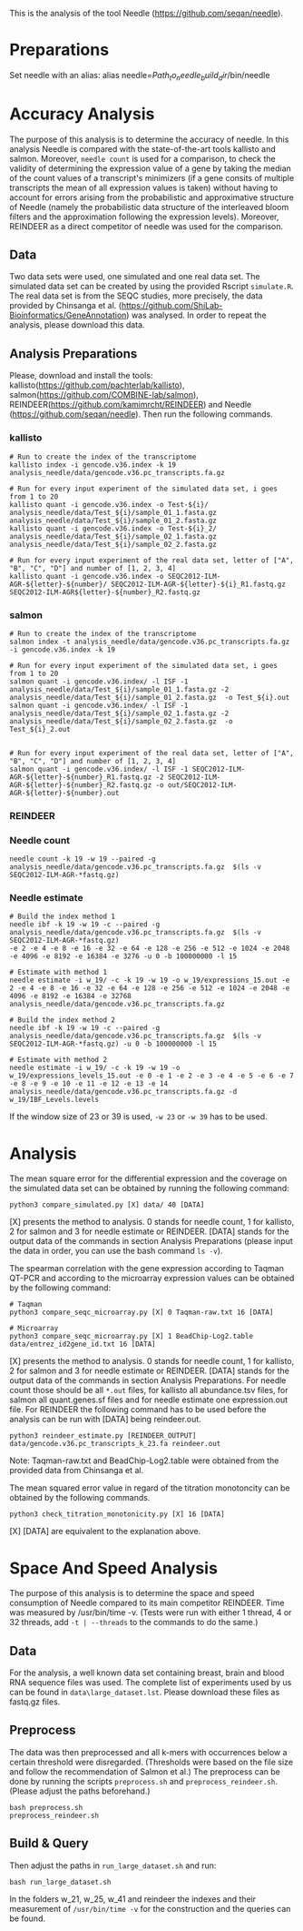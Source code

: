 This is the analysis of the tool Needle (https://github.com/seqan/needle).

# Preparations

Set needle with an alias: alias needle=$Path_to_needle_build_dir$/bin/needle

# Accuracy Analysis

The purpose of this analysis is to determine the accuracy of needle. In this analysis Needle is compared with the
state-of-the-art tools kallisto and salmon. Moreover, `needle count` is used for a comparison, to check the validity
of determining the expression value of a gene by taking the median of the count values of a transcript's minimizers
(if a gene consits of multiple transcripts the mean of all expression values is taken) without having to account for
errors arising from the probabilistic and approximative structure of Needle (namely the probabilistic data structure of
the interleaved bloom filters and the approximation following the expression levels).
Moreover, REINDEER as a direct competitor of needle was used for the comparison.

## Data
Two data sets were used, one simulated and one real data set. The simulated data set can be created by using the provided Rscript `simulate.R`.
The real data set is from the SEQC studies, more precisely, the data provided by Chinsanga et al. (https://github.com/ShiLab-Bioinformatics/GeneAnnotation) was analysed. In order to repeat the analysis, please download this data.

## Analysis Preparations

Please, download and install the tools: kallisto(https://github.com/pachterlab/kallisto), salmon(https://github.com/COMBINE-lab/salmon), REINDEER(https://github.com/kamimrcht/REINDEER) and Needle (https://github.com/seqan/needle).
Then run the following commands.

### kallisto

```
# Run to create the index of the transcriptome
kallisto index -i gencode.v36.index -k 19  analysis_needle/data/gencode.v36.pc_transcripts.fa.gz

# Run for every input experiment of the simulated data set, i goes from 1 to 20
kallisto quant -i gencode.v36.index -o Test-${i}/ analysis_needle/data/Test_${i}/sample_01_1.fasta.gz analysis_needle/data/Test_${i}/sample_01_2.fasta.gz
kallisto quant -i gencode.v36.index -o Test-${i}_2/ analysis_needle/data/Test_${i}/sample_02_1.fasta.gz analysis_needle/data/Test_${i}/sample_02_2.fasta.gz

# Run for every input experiment of the real data set, letter of ["A", "B", "C", "D"] and number of [1, 2, 3, 4]
kallisto quant -i gencode.v36.index -o SEQC2012-ILM-AGR-${letter}-${number}/ SEQC2012-ILM-AGR-${letter}-${i}_R1.fastq.gz SEQC2012-ILM-AGR${letter}-${number}_R2.fastq.gz
```

### salmon

```
# Run to create the index of the transcriptome
salmon index -t analysis_needle/data/gencode.v36.pc_transcripts.fa.gz -i gencode.v36.index -k 19

# Run for every input experiment of the simulated data set, i goes from 1 to 20
salmon quant -i gencode.v36.index/ -l ISF -1 analysis_needle/data/Test_${i}/sample_01_1.fasta.gz -2 analysis_needle/data/Test_${i}/sample_01_2.fasta.gz  -o Test_${i}.out
salmon quant -i gencode.v36.index/ -l ISF -1 analysis_needle/data/Test_${i}/sample_02_1.fasta.gz -2 analysis_needle/data/Test_${i}/sample_02_2.fasta.gz  -o Test_${i}_2.out


# Run for every input experiment of the real data set, letter of ["A", "B", "C", "D"] and number of [1, 2, 3, 4]
salmon quant -i gencode.v36.index/ -l ISF -1 SEQC2012-ILM-AGR-${letter}-${number}_R1.fastq.gz -2 SEQC2012-ILM-AGR-${letter}-${number}_R2.fastq.gz -o out/SEQC2012-ILM-AGR-${letter}-${number}.out
```

### REINDEER

### Needle count

```
needle count -k 19 -w 19 --paired -g analysis_needle/data/gencode.v36.pc_transcripts.fa.gz  $(ls -v SEQC2012-ILM-AGR-*fastq.gz)
```

### Needle estimate

```
# Build the index method 1
needle ibf -k 19 -w 19 -c --paired -g analysis_needle/data/gencode.v36.pc_transcripts.fa.gz  $(ls -v SEQC2012-ILM-AGR-*fastq.gz)
-e 2 -e 4 -e 8 -e 16 -e 32 -e 64 -e 128 -e 256 -e 512 -e 1024 -e 2048 -e 4096 -e 8192 -e 16384 -e 3276 -u 0 -b 100000000 -l 15

# Estimate with method 1
needle estimate -i w_19/ -c -k 19 -w 19 -o w_19/expressions_15.out -e 2 -e 4 -e 8 -e 16 -e 32 -e 64 -e 128 -e 256 -e 512 -e 1024 -e 2048 -e 4096 -e 8192 -e 16384 -e 32768 analysis_needle/data/gencode.v36.pc_transcripts.fa.gz

# Build the index method 2
needle ibf -k 19 -w 19 -c --paired -g analysis_needle/data/gencode.v36.pc_transcripts.fa.gz  $(ls -v SEQC2012-ILM-AGR-*fastq.gz) -u 0 -b 100000000 -l 15

# Estimate with method 2
needle estimate -i w_19/ -c -k 19 -w 19 -o w_19/expressions_levels_15.out -e 0 -e 1 -e 2 -e 3 -e 4 -e 5 -e 6 -e 7 -e 8 -e 9 -e 10 -e 11 -e 12 -e 13 -e 14  analysis_needle/data/gencode.v36.pc_transcripts.fa.gz -d w_19/IBF_Levels.levels
```

If the window size of 23 or 39 is used, `-w 23` or `-w 39` has to be used.

# Analysis

The mean square error for the differential expression and the coverage on the simulated data set can be obtained by running the following command:

```
python3 compare_simulated.py [X] data/ 40 [DATA]
```
[X] presents the method to analysis. 0 stands for needle count, 1 for kallisto, 2 for salmon and 3 for needle estimate or
REINDEER. [DATA] stands for the output data of the commands in section Analysis Preparations (please input the data in order, you can use the bash command `ls -v`).

The spearman correlation with the gene expression according to Taqman QT-PCR and according to the microarray expression
values can be obtained by the following command:

```
# Taqman
python3 compare_seqc_microarray.py [X] 0 Taqman-raw.txt 16 [DATA]

# Microarray
python3 compare_seqc_microarray.py [X] 1 BeadChip-Log2.table data/entrez_id2gene_id.txt 16 [DATA]
```

[X] presents the method to analysis. 0 stands for needle count, 1 for kallisto, 2 for salmon and 3 for needle estimate or
REINDEER. [DATA] stands for the output data of the commands in section Analysis Preparations. For needle count those should be
all `*.out` files, for kallisto all abundance.tsv files, for salmon all quant.genes.sf files and for needle estimate one expression.out file. For REINDEER the following command has to be used before the analysis can be run with [DATA] being reindeer.out.

```
python3 reindeer_estimate.py [REINDEER_OUTPUT] data/gencode.v36.pc_transcripts_k_23.fa reindeer.out
```

Note: Taqman-raw.txt and BeadChip-Log2.table were obtained from the provided data from Chinsanga et al.

The mean squared error value in regard of the titration monotoncity can be obtained by the following commands.

```
python3 check_titration_monotonicity.py [X] 16 [DATA]
```

[X] [DATA] are equivalent to the explanation above.

# Space And Speed Analysis

The purpose of this analysis is to determine the space and speed consumption of Needle compared to its main competitor
REINDEER.
Time was measured by /usr/bin/time -v. (Tests were run with either 1 thread, 4 or 32 threads, add `-t | --threads` to the
commands to do the same.)

## Data

For the analysis, a well known data set containing breast, brain and blood RNA sequence files was used. The complete list
of experiments used by us can be found in `data\large_dataset.lst`. Please download these files as fastq.gz files.

## Preprocess

The data was then preprocessed and all k-mers with occurrences below a certain threshold were disregarded. (Thresholds
were based on the file size and follow the recommendation of Salmon et al.) The preprocess can be done by running the
scripts `preprocess.sh` and `preprocess_reindeer.sh`.  (Please adjust the paths beforehand.)

```
bash preprocess.sh
preprocess_reindeer.sh

```

## Build & Query

Then adjust the paths in `run_large_dataset.sh` and run:

```
bash run_large_dataset.sh
```

In the folders w_21, w_25, w_41 and reindeer the indexes and their measurement of `/usr/bin/time -v` for the construction and the queries can be found.
